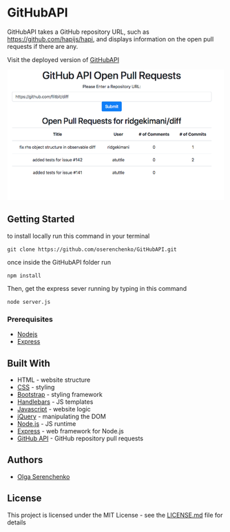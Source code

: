 # GitHubAPI

GitHubAPI takes a GitHub repository URL, such as https://github.com/hapijs/hapi, and displays information on the open pull requests if there are any. 

Visit the deployed version of [GitHubAPI](https://thawing-beach-74807.herokuapp.com/)

![homepage](GitHubAPI.png)

## Getting Started
to install locally run this command in your terminal
```
git clone https://github.com/oserenchenko/GitHubAPI.git
```
once inside the GitHubAPI folder run 
```
npm install
```

Then, get the express sever running by typing in this command
```
node server.js
```

### Prerequisites

* [Nodejs](https://nodejs.org/)
* [Express](https://expressjs.com/)


## Built With

* HTML - website structure
* [CSS](https://css-tricks.com/) - styling
* [Bootstrap](https://getbootstrap.com/) - styling framework
* [Handlebars](https://handlebarsjs.com/) - JS templates
* [Javascript](https://www.javascript.com/) - website logic
* [jQuery](https://jquery.com/) - manipulating the DOM
* [Node.js](https://nodejs.org/en/) - JS runtime
* [Express](https://expressjs.com/) - web framework for Node.js
* [GitHub API](https://developer.github.com/v3/) - GitHub repository pull requests


## Authors

* [Olga Serenchenko](https://github.com/oserenchenko)

## License

This project is licensed under the MIT License - see the [LICENSE.md](LICENSE.md) file for details

